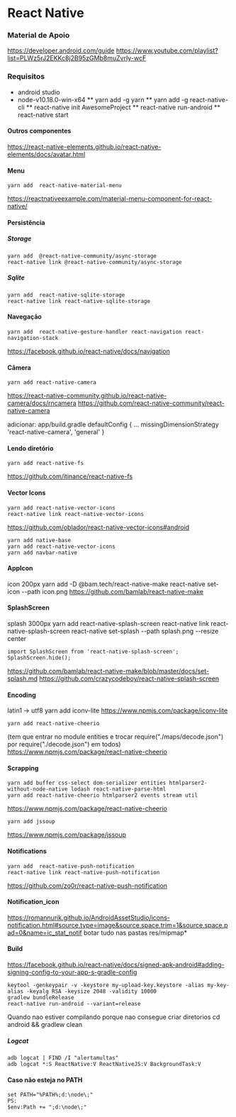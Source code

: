 
# React Native


### Material de Apoio
https://developer.android.com/guide
https://www.youtube.com/playlist?list=PLWz5rJ2EKKc8j2B95zGMb8muZvrIy-wcF


### Requisitos

* android studio
* node-v10.18.0-win-x64
** yarn add -g yarn
** yarn add -g react-native-cli
** react-native init AwesomeProject
** react-native run-android
** react-native start



#### Outros componentes
https://react-native-elements.github.io/react-native-elements/docs/avatar.html


#### Menu
    yarn add  react-native-material-menu
https://reactnativeexample.com/material-menu-component-for-react-native/


#### Persistência
##### Storage
    yarn add  @react-native-community/async-storage
    react-native link @react-native-community/async-storage

##### Sqlite
    yarn add  react-native-sqlite-storage
    react-native link react-native-sqlite-storage


#### Navegação
    yarn add  react-native-gesture-handler react-navigation react-navigation-stack
https://facebook.github.io/react-native/docs/navigation


#### Câmera
    yarn add react-native-camera 
https://react-native-community.github.io/react-native-camera/docs/rncamera
https://github.com/react-native-community/react-native-camera

adicionar: app/build.gradle
    defaultConfig {
	    ...
	    missingDimensionStrategy 'react-native-camera', 'general'
    }


#### Lendo diretório
    yarn add react-native-fs 
https://github.com/itinance/react-native-fs


#### Vector Icons
    yarn add react-native-vector-icons 
    react-native link react-native-vector-icons
https://github.com/oblador/react-native-vector-icons#android


    yarn add native-base 
    yarn add react-native-vector-icons 
    yarn add navbar-native 
	
	

#### AppIcon
icon 200px
    yarn add -D @bam.tech/react-native-make 
    react-native set-icon --path icon.png
https://github.com/bamlab/react-native-make


#### SplashScreen
splash 3000px
    yarn add react-native-splash-screen 
    react-native link react-native-splash-screen
    react-native set-splash --path splash.png --resize center

    import SplashScreen from 'react-native-splash-screen';
    SplashScreen.hide();

https://github.com/bamlab/react-native-make/blob/master/docs/set-splash.md
https://github.com/crazycodeboy/react-native-splash-screen


#### Encoding
latin1 -> utf8
    yarn add iconv-lite
https://www.npmjs.com/package/iconv-lite


    yarn add react-native-cheerio
(tem que entrar no module entities e trocar require("./maps/decode.json") por require("./decode.json") em todos) 
https://www.npmjs.com/package/react-native-cheerio


#### Scrapping
    yarn add buffer css-select dom-serializer entities htmlparser2-without-node-native lodash react-native-parse-html
    yarn add react-native-cheerio htmlparser2 events stream util
https://www.npmjs.com/package/react-native-cheerio


    yarn add jssoup
https://www.npmjs.com/package/jssoup



#### Notifications
    yarn add  react-native-push-notification
    react-native link react-native-push-notification
https://github.com/zo0r/react-native-push-notification

#### Notification_icon
https://romannurik.github.io/AndroidAssetStudio/icons-notification.html#source.type=image&source.space.trim=1&source.space.pad=0&name=ic_stat_notif
botar tudo nas pastas res/mipmap*


#### Build
https://facebook.github.io/react-native/docs/signed-apk-android#adding-signing-config-to-your-app-s-gradle-config

    keytool -genkeypair -v -keystore my-upload-key.keystore -alias my-key-alias -keyalg RSA -keysize 2048 -validity 10000
    gradlew bundleRelease
    react-native run-android --variant=release

Quando nao estiver compilando porque nao consegue criar diretorios
    cd android && gradlew clean
	
##### Logcat
    adb logcat | FIND /I "alertamultas" 
    adb logcat *:S ReactNative:V ReactNativeJS:V BackgroundTask:V


#### Caso não esteja no PATH
    set PATH="%PATH%;d:\node\;"
    PS:
    $env:Path += ";d:\node\;" 

